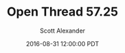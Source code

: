 ---
layout: podcast
title: "Open Thread 57.25"
author: Scott Alexander
description: https://slatestarcodex.com/2016/08/31/open-thread-57-25/
date: 2016-08-31 12:00:00 PDT
length: 59141
duration: 15
guid: open-thread-57-25
---